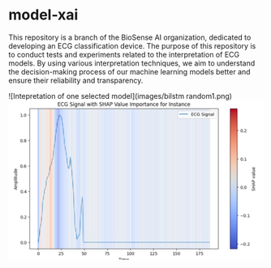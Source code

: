 # model-xai

This repository is a branch of the BioSense AI organization, dedicated to developing an ECG classification device. The purpose of this repository is to conduct tests and experiments related to the interpretation of ECG models. By using various interpretation techniques, we aim to understand the decision-making process of our machine learning models better and ensure their reliability and transparency.

![Intepretation of one selected model](images/bilstm random1.png)
![Intepretation of one selected model](images/conv1dnetworkrandom.png)
